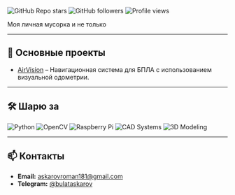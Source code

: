 ![GitHub Repo stars](https://img.shields.io/github/stars/BUBLET?style=social)
![GitHub followers](https://img.shields.io/github/followers/BUBLET?style=social)
![Profile views](https://komarev.com/ghpvc/?username=BUBLET&color=blue)

Моя личная мусорка и не только

---

## 📂 Основные проекты
- [AirVision](https://github.com/BUBLET/AirVision) – Навигационная система для БПЛА с использованием визуальной одометрии.

---

## 🛠️ Шарю за
![Python](https://img.shields.io/badge/-Python-3776AB?logo=python&logoColor=white&style=flat)
![OpenCV](https://img.shields.io/badge/-OpenCV-5C3EE8?logo=opencv&logoColor=white&style=flat)
![Raspberry Pi](https://img.shields.io/badge/-Raspberry%20Pi-A22846?logo=raspberry-pi&logoColor=white&style=flat)
![CAD Systems](https://img.shields.io/badge/-CAD%20Systems-0D597F?style=flat)
![3D Modeling](https://img.shields.io/badge/-3D%20Modeling-228B22?style=flat)


---

## 📫 Контакты
- **Email:** [askarovroman181@gmail.com](mailto:askarovroman181@gmail.com)
- **Telegram:** [@bulataskarov](https://t.me/bulataskarov)
